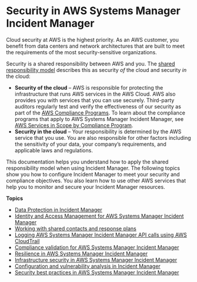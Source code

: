 # Security in AWS Systems Manager Incident Manager<a name="security"></a>

Cloud security at AWS is the highest priority\. As an AWS customer, you benefit from data centers and network architectures that are built to meet the requirements of the most security\-sensitive organizations\.

Security is a shared responsibility between AWS and you\. The [shared responsibility model](http://aws.amazon.com/compliance/shared-responsibility-model/) describes this as security *of* the cloud and security *in* the cloud:
+ **Security of the cloud** – AWS is responsible for protecting the infrastructure that runs AWS services in the AWS Cloud\. AWS also provides you with services that you can use securely\. Third\-party auditors regularly test and verify the effectiveness of our security as part of the [AWS Compliance Programs](http://aws.amazon.com/compliance/programs/)\. To learn about the compliance programs that apply to AWS Systems Manager Incident Manager, see [AWS Services in Scope by Compliance Program](http://aws.amazon.com/compliance/services-in-scope/)\.
+ **Security in the cloud** – Your responsibility is determined by the AWS service that you use\. You are also responsible for other factors including the sensitivity of your data, your company’s requirements, and applicable laws and regulations\. 

This documentation helps you understand how to apply the shared responsibility model when using Incident Manager\. The following topics show you how to configure Incident Manager to meet your security and compliance objectives\. You also learn how to use other AWS services that help you to monitor and secure your Incident Manager resources\. 

**Topics**
+ [Data Protection in Incident Manager](data-protection.md)
+ [Identity and Access Management for AWS Systems Manager Incident Manager](security-iam.md)
+ [Working with shared contacts and response plans](sharing.md)
+ [Logging AWS Systems Manager Incident Manager API calls using AWS CloudTrail](logging-using-cloudtrail.md)
+ [Compliance validation for AWS Systems Manager Incident Manager](SERVICENAME-compliance.md)
+ [Resilience in AWS Systems Manager Incident Manager](disaster-recovery-resiliency.md)
+ [Infrastructure security in AWS Systems Manager Incident Manager](infrastructure-security.md)
+ [Configuration and vulnerability analysis in Incident Manager](vulnerability.md)
+ [Security best practices in AWS Systems Manager Incident Manager](security-best-practices.md)